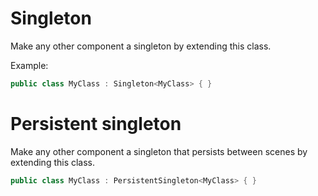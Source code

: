 # Singleton

Make any other component a singleton by extending this class.

Example:

``` c#
public class MyClass : Singleton<MyClass> { }
```

# Persistent singleton

Make any other component a singleton that persists between scenes by extending this class. 

``` C#
public class MyClass : PersistentSingleton<MyClass> { }
```